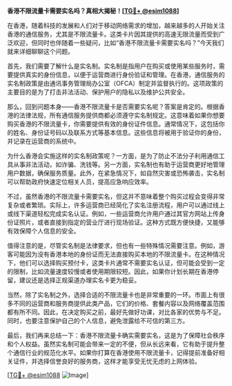 **香港不限流量卡需要实名吗？真相大揭秘！[[TG💪+ @esim1088](https://t.me/s/esim1088)]**

在香港，随着科技的发展和人们对于移动网络需求的增加，越来越多的人开始关注香港的通信服务，尤其是不限流量卡。这类卡片因其提供的高速无限流量而受到广泛欢迎，但同时也伴随着一些疑问，比如“香港不限流量卡需要实名吗？”今天我们就来详细聊聊这个问题。

首先，我们需要了解什么是实名制。实名制是指用户在购买或使用某些服务时，需要提供真实的身份信息，以便于运营商进行身份验证和管理。在香港，通信服务的实名制政策是由通讯事务管理局办公室（OFCA）制定并监督执行的。这项政策的主要目的是为了打击非法活动、保护用户的隐私以及维护公共安全。

那么，回到问题本身——香港不限流量卡是否需要实名呢？答案是肯定的。根据香港的法律法规，所有通信服务提供商都必须遵守实名制规定。这意味着如果你想要购买香港的不限流量卡，你需要提供有效的身份证件信息。通常情况下，这包括你的姓名、身份证号码以及联系方式等基本信息。这些信息将被用于验证你的身份，并记录在运营商的系统中。

为什么香港会实施这样的实名制政策呢？一方面，是为了防止不法分子利用通信工具从事非法活动，如诈骗、洗钱等。另一方面，实名制也有助于运营商更好地管理用户数据，确保服务质量。此外，在紧急情况下，如自然灾害或恐怖袭击，实名制可以帮助政府快速定位相关人员，提高应急响应效率。

不过，虽然香港的不限流量卡需要实名，但这并不意味着整个购买过程会变得非常复杂或者繁琐。实际上，许多运营商已经简化了实名注册流程，用户可以通过线上或线下渠道轻松完成实名认证。例如，一些运营商允许用户通过其官方网站上传身份证照片，或者直接到指定的营业厅进行现场验证。这种方式既方便快捷，又能够有效保障个人信息的安全。

值得注意的是，尽管实名制是法律要求，但也有一些特殊情况需要注意。例如，游客可能因为没有香港本地的身份证而无法直接购买本地的不限流量卡。在这种情况下，他们可以选择购买预付卡，这类卡片通常不需要实名认证，但可能会受到一定的限制，比如流量速度较慢或者使用期限较短。因此，如果你计划长期在香港停留，建议还是选择正规渠道办理实名卡更为稳妥。

当然，除了实名制之外，选择合适的不限流量卡也是非常重要的一环。市面上有很多不同的运营商和服务商提供此类产品，它们的价格、套餐内容以及网络覆盖范围都有所不同。因此，在决定购买之前，最好先做好功课，对比各家的优势与不足。同时，也要注意保护自己的个人信息，避免泄露给不可信的第三方。

最后，我们再来总结一下：香港不限流量卡确实需要实名，这是为了保障社会秩序和个人权益。虽然实名制可能会带来一定的不便，但从长远来看，它有助于提升整个通信行业的规范化水平。如果你打算在香港使用不限流量卡，记得提前准备好相关证件，并选择信誉良好的服务商，这样才能享受无忧无虑的上网体验。

[[TG💪+ @esim1088](https://t.me/s/esim1088) ![Image](https://i.postimg.cc/4NQfJmqS/Snipaste-2025-05-13-00-14-12.png)]